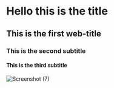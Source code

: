 # Hello this is the title
## This is the first web-title
### This is the second subtitle
#### This is the third subtitle


![Screenshot (7)](https://github.com/user-attachments/assets/f52d7853-17c3-4bf7-b7cf-38be3e2a3842)

